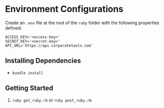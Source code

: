 # Environment Configurations
Create an `.env` file at the root of the `ruby` folder with the following properties defined:

```
ACCESS_KEY='<access-key>'
SECRET_KEY='<secret-key>'
API_URL='https://api.corporatetools.com'
```

## Installing Dependencies
- `bundle install`

## Getting Started
1. `ruby get_ruby.rb` or `ruby post_ruby.rb`